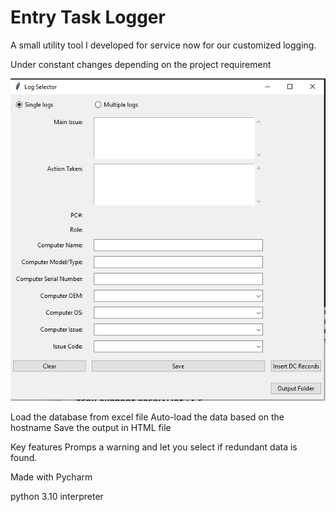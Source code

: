 # Entry Task Logger
A small utility tool I developed for service now for our customized logging.


Under constant changes depending on the project requirement

![alt text](https://github.com/quickbytez/QoLApps/blob/main/Screenshot.PNG)

Load the database from excel file
Auto-load the data based on the hostname
Save the output in HTML file

Key features
Promps a warning and let you select if redundant data is found.

Made with Pycharm

python 3.10 interpreter
